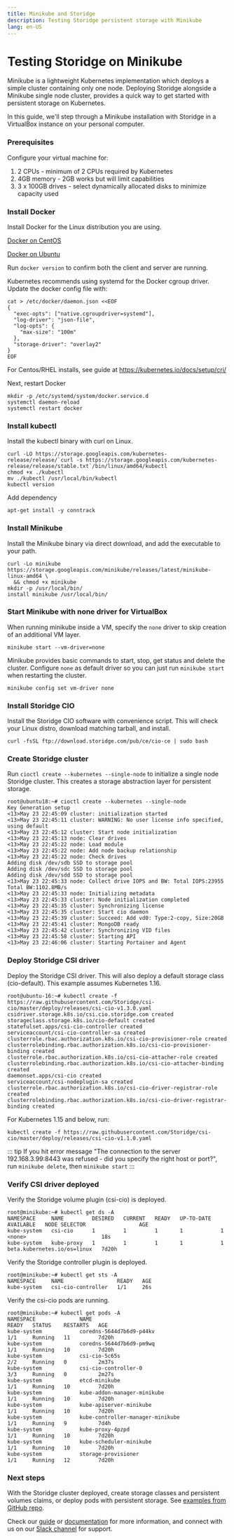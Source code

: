 ```yaml
---
title: Minikube and Storidge
description: Testing Storidge persistent storage with Minikube
lang: en-US
---
```


# Testing Storidge on Minikube

Minikube is a lightweight Kubernetes implementation which deploys a simple cluster containing only one node. Deploying Storidge alongside a Minikube single node cluster, provides a quick way to get started with persistent storage on Kubernetes.

In this guide, we'll step through a Minikube installation with Storidge in a VirtualBox instance on your personal computer.

### Prerequisites

Configure your virtual machine for:
1. 2 CPUs - minimum of 2 CPUs required by Kubernetes
2. 4GB memory - 2GB works but will limit capabilities
3. 3 x 100GB drives - select dynamically allocated disks to minimize capacity used

### Install Docker

Install Docker for the Linux distribution you are using.

[Docker on CentOS](https://docs.docker.com/install/linux/docker-ce/centos/)

[Docker on Ubuntu](https://docs.docker.com/install/linux/docker-ce/ubuntu/)

Run `docker version` to confirm both the client and server are running.

Kubernetes recommends using systemd for the Docker cgroup driver. Update the docker config file with:  

```
cat > /etc/docker/daemon.json <<EOF
{
  "exec-opts": ["native.cgroupdriver=systemd"],
  "log-driver": "json-file",
  "log-opts": {
    "max-size": "100m"
  },
  "storage-driver": "overlay2"
}
EOF
```
For Centos/RHEL installs, see guide at https://kubernetes.io/docs/setup/cri/


Next, restart Docker
```
mkdir -p /etc/systemd/system/docker.service.d
systemctl daemon-reload
systemctl restart docker
```

### Install kubectl

Install the kubectl binary with curl on Linux.
```
curl -LO https://storage.googleapis.com/kubernetes-release/release/`curl -s https://storage.googleapis.com/kubernetes-release/release/stable.txt`/bin/linux/amd64/kubectl
chmod +x ./kubectl
mv ./kubectl /usr/local/bin/kubectl
kubectl version
```

Add dependency
```
apt-get install -y conntrack
```

### Install Minikube

Install the Minikube binary via direct download, and add the executable to your path.
```
curl -Lo minikube https://storage.googleapis.com/minikube/releases/latest/minikube-linux-amd64 \
  && chmod +x minikube
mkdir -p /usr/local/bin/
install minikube /usr/local/bin/
```

### Start Minikube with none driver for VirtualBox

When running minikube inside a VM, specify the `none` driver to skip creation of an additional VM layer.
```
minikube start --vm-driver=none
```

Minikube provides basic commands to start, stop, get status and delete the cluster. Configure `none` as default driver so you can just run `minikube start` when restarting the cluster.
```
minikube config set vm-driver none
```

### Install Storidge CIO

Install the Storidge CIO software with convenience script. This will check your Linux distro, download matching tarball, and install.
```
curl -fsSL ftp://download.storidge.com/pub/ce/cio-ce | sudo bash
```

### Create Storidge cluster

Run `cioctl create --kubernetes --single-node` to initialize a single node Storidge cluster. This creates a storage abstraction layer for persistent storage.
```
root@ubuntu18:~# cioctl create --kubernetes --single-node
Key Generation setup
<13>May 23 22:45:09 cluster: initialization started
<13>May 23 22:45:11 cluster: WARNING: No user license info specified, using default
<13>May 23 22:45:12 cluster: Start node initialization
<13>May 23 22:45:13 node: Clear drives
<13>May 23 22:45:22 node: Load module
<13>May 23 22:45:22 node: Add node backup relationship
<13>May 23 22:45:22 node: Check drives
Adding disk /dev/sdb SSD to storage pool
Adding disk /dev/sdc SSD to storage pool
Adding disk /dev/sdd SSD to storage pool
<13>May 23 22:45:33 node: Collect drive IOPS and BW: Total IOPS:23955  Total BW:1102.8MB/s
<13>May 23 22:45:33 node: Initializing metadata
<13>May 23 22:45:33 cluster: Node initialization completed
<13>May 23 22:45:35 cluster: Synchronizing license
<13>May 23 22:45:35 cluster: Start cio daemon
<13>May 23 22:45:39 cluster: Succeed: Add vd0: Type:2-copy, Size:20GB
<13>May 23 22:45:41 cluster: MongoDB ready
<13>May 23 22:45:42 cluster: Synchronizing VID files
<13>May 23 22:45:58 cluster: Starting API
<13>May 23 22:46:06 cluster: Starting Portainer and Agent
```

### Deploy Storidge CSI driver

Deploy the Storidge CSI driver. This will also deploy a default storage class (cio-default). This example assumes Kubernetes 1.16.
```
root@ubuntu-16:~# kubectl create -f https://raw.githubusercontent.com/Storidge/csi-cio/master/deploy/releases/csi-cio-v1.3.0.yaml
csidriver.storage.k8s.io/csi.cio.storidge.com created
storageclass.storage.k8s.io/cio-default created
statefulset.apps/csi-cio-controller created
serviceaccount/csi-cio-controller-sa created
clusterrole.rbac.authorization.k8s.io/csi-cio-provisioner-role created
clusterrolebinding.rbac.authorization.k8s.io/csi-cio-provisioner-binding created
clusterrole.rbac.authorization.k8s.io/csi-cio-attacher-role created
clusterrolebinding.rbac.authorization.k8s.io/csi-cio-attacher-binding created
daemonset.apps/csi-cio created
serviceaccount/csi-nodeplugin-sa created
clusterrole.rbac.authorization.k8s.io/csi-cio-driver-registrar-role created
clusterrolebinding.rbac.authorization.k8s.io/csi-cio-driver-registrar-binding created
```

For Kubernetes 1.15 and below, run:
```
kubectl create -f https://raw.githubusercontent.com/Storidge/csi-cio/master/deploy/releases/csi-cio-v1.1.0.yaml
```

::: tip
If you hit error message "The connection to the server 192.168.3.99:8443 was refused - did you specify the right host or port?", run `minikube delete`, then `minikube start`
:::

### Verify CSI driver deployed

Verify the Storidge volume plugin (csi-cio) is deployed.
```
root@minikube:~# kubectl get ds -A
NAMESPACE     NAME         DESIRED   CURRENT   READY   UP-TO-DATE   AVAILABLE   NODE SELECTOR                 AGE
kube-system   csi-cio      1         1         1       1            1           <none>                        18s
kube-system   kube-proxy   1         1         1       1            1           beta.kubernetes.io/os=linux   7d20h
```

Verify the Storidge controller plugin is deployed.
```
root@minikube:~# kubectl get sts -A
NAMESPACE     NAME                 READY   AGE
kube-system   csi-cio-controller   1/1     26s
```

Verify the csi-cio pods are running.
```
root@minikube:~# kubectl get pods -A
NAMESPACE              NAME                                         READY   STATUS    RESTARTS   AGE
kube-system            coredns-5644d7b6d9-p44kv                     1/1     Running   11         7d20h
kube-system            coredns-5644d7b6d9-pm9wq                     1/1     Running   10         7d20h
kube-system            csi-cio-5c65s                                2/2     Running   0          2m37s
kube-system            csi-cio-controller-0                         3/3     Running   0          2m27s
kube-system            etcd-minikube                                1/1     Running   10         7d20h
kube-system            kube-addon-manager-minikube                  1/1     Running   10         7d20h
kube-system            kube-apiserver-minikube                      1/1     Running   10         7d20h
kube-system            kube-controller-manager-minikube             1/1     Running   9          7d4h
kube-system            kube-proxy-4pzpd                             1/1     Running   10         7d20h
kube-system            kube-scheduler-minikube                      1/1     Running   10         7d20h
kube-system            storage-provisioner                          1/1     Running   12         7d20h
```

### Next steps

With the Storidge cluster deployed, create storage classes and persistent volumes claims, or deploy pods with persistent storage. See [examples from GitHub repo](https://github.com/Storidge/csi-cio).

Check our [guide](https://guide.storidge.com/) or [documentation](https://docs.storidge.com/) for more information, and connect with us on our [Slack channel](http://storidge.com/join-cio-slack/) for support.
